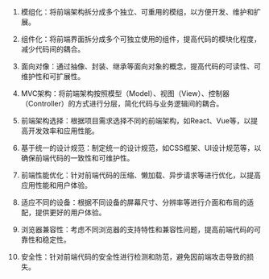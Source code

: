 

1. 模组化：将前端架构拆分成多个独立、可重用的模组，以方便开发、维护和扩展。

2. 组件化：将前端界面拆分成多个可独立使用的组件，提高代码的模块化程度，减少代码间的耦合。

3. 面向对像：通过抽像、封装、继承等面向对象的概念，提高代码的可读性、可维护性和可扩展性。

4. MVC架构：将前端架构按照模型（Model）、视图（View）、控制器（Controller）的方式进行分层，简化代码与业务逻辑间的耦合。

5. 前端架构选择：根据项目需求选择不同的前端架构，如React、Vue等，以提高开发效率和应用性能。

6. 基于统一的设计规范：制定统一的设计规范，如CSS框架、UI设计规范等，以确保前端代码的一致性和可维护性。

7. 前端性能优化：针对前端代码的压缩、懒加载、异步请求等进行优化，以提高应用性能和用户体验。

8. 适应不同的设备：根据不同设备的屏幕尺寸、分辨率等进行介面和布局的适配，提供更好的用户体验。

9. 浏览器兼容性：考虑不同浏览器的支持特性和兼容性问题，提高前端代码的可靠性和稳定性。

10. 安全性：针对前端代码的安全性进行检测和防范，避免因前端攻击导致的损失。